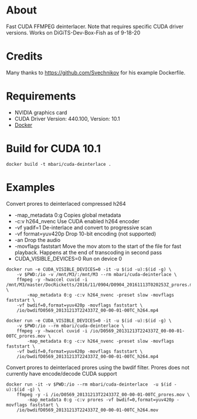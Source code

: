# About 

Fast CUDA FFMPEG deinterlacer. Note that requires specific CUDA driver versions.
Works on DiGiTS-Dev-Box-Fish as of 9-18-20  

# Credits

Many thanks to https://github.com/Svechnikov for his example Dockerfile.

# Requirements

 - NVIDIA graphics card 
 - CUDA Driver Version: 440.100, Version: 10.1 
 - [Docker](www.docker.com)


# Build for CUDA 10.1

```
docker build -t mbari/cuda-deinterlace .
```

# Examples

Convert prores to deinterlaced compressed h264

 * -map_metadata 0:g  	Copies global metadata
 * -c:v h264_nvenc       	Use CUDA enabled h264 encoder
 * -vf yadif=1		De-interlace and convert to progressive scan
 * -vf format=yuv420p	Drop 10-bit encoding (not supported)
 * -an			Drop the audio
 * -movflags faststart	Move the mov atom to the start of the file for fast playback. Happens at the end of transcoding in second pass
 * CUDA_VISIBLE_DEVICES=0  Run on device 0

```
docker run -e CUDA_VISIBLE_DEVICES=0 -it -u $(id -u):$(id -g) \
	-v $PWD:/io -v /mnt/M3/:/mnt/M3 --rm mbari/cuda-deinterlace \
	ffmpeg -y -hwaccel cuvid -i /mnt/M3/master/DocRicketts/2016/11/0904/D0904_20161113T020253Z_prores.mov \
        -map_metadata 0:g -c:v h264_nvenc -preset slow -movflags faststart \
	-vf bwdif=0,format=yuv420p -movflags faststart \
	/io/bwdifD0569_20131213T224337Z_00-00-01-00TC_h264.mp4

docker run -e CUDA_VISIBLE_DEVICES=0 -it -u $(id -u):$(id -g) \
	-v $PWD:/io --rm mbari/cuda-deinterlace \
	ffmpeg -y -hwaccel cuvid -i /io/D0569_20131213T224337Z_00-00-01-00TC_prores.mov \
        -map_metadata 0:g -c:v h264_nvenc -preset slow -movflags faststart \
	-vf bwdif=0,format=yuv420p -movflags faststart \
	/io/bwdifD0569_20131213T224337Z_00-00-01-00TC_h264.mp4
```

Convert prores to deinterlaced prores using the bwdif filter. 
Prores does not currently have encode/decode CUDA support 

```
docker run -it -v $PWD:/io --rm mbari/cuda-deinterlace  -u $(id -u):$(id -g) \
	ffmpeg -y -i /io/D0569_20131213T224337Z_00-00-01-00TC_prores.mov \
        -map_metadata 0:g -c:v prores -vf bwdif=0,format=yuv420p -movflags faststart \
	/io/bwdifD0569_20131213T224337Z_00-00-01-00TC_h264.mov
```

